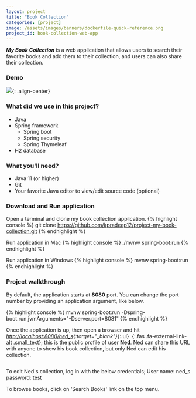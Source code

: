 ```yaml
---
layout: project
title: "Book Collection"
categories: [project]
image: /assets/images/banners/dockerfile-quick-reference.png
project_id: book-collection-web-app
---
```


**_My Book Collection_** is a web application that allows users to search their favorite books and add them to their collection, and users can also share their collection.

### Demo
![]({{site.baseurl}}/assets/images/projects/my-book-collection/my-book-collection.gif){: .align-center}

### What did we use in this project?
* Java
* Spring framework
    * Spring boot
    * Spring security
    * Spring Thymeleaf
* H2 database

### What you'll need?
* Java 11 (or higher)
* Git
* Your favorite Java editor to view/edit source code (optional)

### Download and Run application
Open a terminal and clone my book collection application.
{% highlight console %}
git clone https://github.com/kpradeep12/project-my-book-collection.git
{% endhighlight %}

Run application in Mac
{% highlight console %}
./mvnw spring-boot:run
{% endhighlight %}

Run application in Windows
{% highlight console %}
mvnw spring-boot:run
{% endhighlight %}

### Project walkthrough

By default, the application starts at **8080** port. You can change the port number by providing an application argument, like below.

{% highlight console %}
mvnw spring-boot:run -Dspring-boot.run.jvmArguments="-Dserver.port=8081"
{% endhighlight %}

Once the application is up, then open a browser and hit *[http://localhost:8080/ned_s](http://localhost:8080/ned_s){:target="_blank"}*{:.ul} *&nbsp;*{:.fas .fa-external-link-alt .small_text}; this is the public profile of user **Ned**. Ned can share this URL with anyone to show his book collection, but only Ned can edit his collection.

<image>

To edit Ned's collection, log in with the below credentials;
User name: ned_s
password: test

To browse books, click on 'Search Books' link on the top menu.
